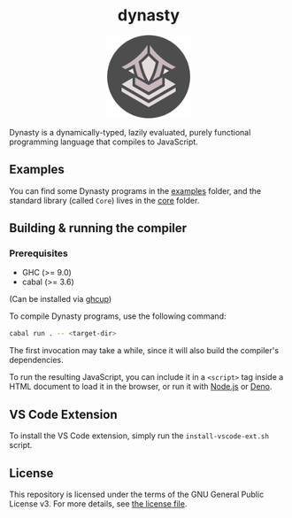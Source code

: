 <div align="center">
  <h1>dynasty</h1>

  <img src="assets/logo.png" alt="Dynasty Logo" width="150" height="150"/>
</div>

Dynasty is a dynamically-typed, lazily evaluated, purely functional programming language that compiles to JavaScript.

## Examples

You can find some Dynasty programs in the [examples](examples) folder, and the standard library (called `Core`) lives in the [core](core) folder.

## Building & running the compiler

### Prerequisites

* GHC (>= 9.0)
* cabal (>= 3.6)

(Can be installed via [ghcup](https://www.haskell.org/ghcup/))

To compile Dynasty programs, use the following command:

```sh
cabal run . -- <target-dir>
```

The first invocation may take a while, since it will also build the compiler's dependencies.

To run the resulting JavaScript, you can include it in a `<script>` tag inside a HTML document to load it in the browser, or run it with [Node.js](https://nodejs.org/en/) or [Deno](https://deno.land/).

## VS Code Extension

To install the VS Code extension, simply run the `install-vscode-ext.sh` script.

## License

This repository is licensed under the terms of the GNU General Public License v3.
For more details, see [the license file](LICENSE.txt).
